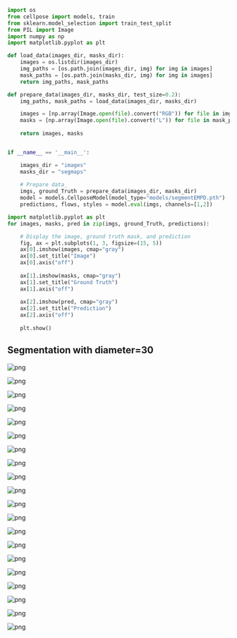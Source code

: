 ```python
import os
from cellpose import models, train
from sklearn.model_selection import train_test_split
from PIL import Image
import numpy as np
import matplotlib.pyplot as plt

def load_data(images_dir, masks_dir):
    images = os.listdir(images_dir)
    img_paths = [os.path.join(images_dir, img) for img in images]
    mask_paths = [os.path.join(masks_dir, img) for img in images]
    return img_paths, mask_paths

def prepare_data(images_dir, masks_dir, test_size=0.2):
    img_paths, mask_paths = load_data(images_dir, masks_dir)

    images = [np.array(Image.open(file).convert("RGB")) for file in img_paths]
    masks = [np.array(Image.open(file).convert("L")) for file in mask_paths]  # single-channel mask
    
    return images, masks


if __name__ == '__main__':

    images_dir = "images"
    masks_dir = "segmaps"
    
    # Prepare data_
    imgs, ground_Truth = prepare_data(images_dir, masks_dir)
    model = models.CellposeModel(model_type="models/segmentEMPD.pth")
    predictions, flows, styles = model.eval(imgs, channels=[1,2])
```


```python
import matplotlib.pyplot as plt
for images, masks, pred in zip(imgs, ground_Truth, predictions):

    # Display the image, ground truth mask, and prediction
    fig, ax = plt.subplots(1, 3, figsize=(15, 5))
    ax[0].imshow(images, cmap="gray")
    ax[0].set_title("Image")
    ax[0].axis("off")
    
    ax[1].imshow(masks, cmap="gray")
    ax[1].set_title("Ground Truth")
    ax[1].axis("off")
    
    ax[2].imshow(pred, cmap="gray")
    ax[2].set_title("Prediction")
    ax[2].axis("off")
    
    plt.show()
```

## Segmentation with diameter=30

![png](predictions_files/predictions_1_0.png)
    



    
![png](predictions_files/predictions_1_1.png)
    



    
![png](predictions_files/predictions_1_2.png)
    



    
![png](predictions_files/predictions_1_3.png)
    



    
![png](predictions_files/predictions_1_4.png)
    



    
![png](predictions_files/predictions_1_5.png)
    



    
![png](predictions_files/predictions_1_6.png)
    



    
![png](predictions_files/predictions_1_7.png)
    



    
![png](predictions_files/predictions_1_8.png)
    



    
![png](predictions_files/predictions_1_9.png)
    



    
![png](predictions_files/predictions_1_10.png)
    



    
![png](predictions_files/predictions_1_11.png)
    



    
![png](predictions_files/predictions_1_12.png)
    



    
![png](predictions_files/predictions_1_13.png)
    



    
![png](predictions_files/predictions_1_14.png)
    



    
![png](predictions_files/predictions_1_15.png)
    



    
![png](predictions_files/predictions_1_16.png)
    



    
![png](predictions_files/predictions_1_17.png)
    



    
![png](predictions_files/predictions_1_18.png)
    



    
![png](predictions_files/predictions_1_19.png)
    







